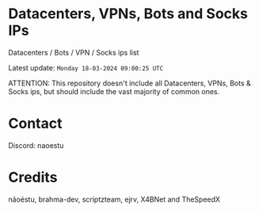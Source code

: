 # Datacenters, VPNs, Bots and Socks IPs
 
Datacenters / Bots / VPN / Socks ips list

Latest update: `Monday 18-03-2024 09:00:25 UTC` 

ATTENTION: This repository doesn't include all Datacenters, VPNs, Bots & Socks ips, 
but should include the vast majority of common ones.

# Contact
Discord: naoestu

# Credits
nãoéstu, brahma-dev, scriptzteam, ejrv, X4BNet and TheSpeedX
